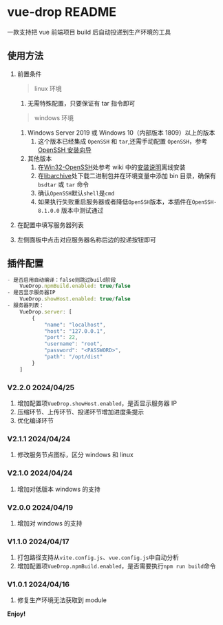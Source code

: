 # vue-drop README

一款支持把 vue 前端项目 build 后自动投递到生产环境的工具

## 使用方法

1. 前置条件

   > linux 环境

   1. 无需特殊配置，只要保证有 tar 指令即可

   > windows 环境

   1. Windows Server 2019 或 Windows 10（内部版本 1809）以上的版本
      1. 这个版本已经集成 `OpenSSH` 和 `tar`,还需手动配置 `OpenSSH`，参考 [OpenSSH 安装向导](https://learn.microsoft.com/zh-cn/windows-server/administration/openssh/openssh_install_firstuse?tabs=gui)
   2. 其他版本
      1. 在[Win32-OpenSSH](https://github.com/PowerShell/Win32-OpenSSH)处参考 wiki 中的[安装说明](https://github.com/PowerShell/Win32-OpenSSH/wiki/Install-Win32-OpenSSH)离线安装
      2. 在[libarchive](https://www.libarchive.org/)处下载二进制包并在环境变量中添加 bin 目录，确保有 `bsdtar` 或 `tar` 命令
      3. 确认`OpenSSH`默认`shell`是`cmd`
      4. 如果执行失败重启服务器或者降低`OpenSSH`版本，本插件在`OpenSSH-8.1.0.0` 版本中测试通过

2. 在配置中填写服务器列表
3. 左侧面板中点击对应服务器名称后边的投递按钮即可

## 插件配置

```js
- 是否启用自动编译：false则跳过build阶段
    VueDrop.npmBuild.enabled: true/false
- 是否显示服务器IP
    VueDrop.showHost.enabled: true/false
- 服务器列表：
    VueDrop.server: [
        {
            "name": "localhost",
            "host": "127.0.0.1",
            "port": 22,
            "username": "root",
            "password": "<PASSWORD>",
            "path": "/opt/dist"
        }
    ]
```

### V2.2.0 2024/04/25

1. 增加配置项`VueDrop.showHost.enabled`，是否显示服务器 IP
2. 压缩环节、上传环节、投递环节增加进度条提示
3. 优化编译环节

### V2.1.1 2024/04/24

1. 修改服务节点图标，区分 windows 和 linux

### V2.1.0 2024/04/24

1. 增加对低版本 windows 的支持

### V2.0.0 2024/04/19

1. 增加对 windows 的支持

### V1.1.0 2024/04/17

1. 打包路径支持从`vite.config.js`、`vue.config.js`中自动分析
2. 增加配置项`VueDrop.npmBuild.enabled`，是否需要执行`npm run build`命令

### V1.0.1 2024/04/16

1. 修复生产环境无法获取到 module

**Enjoy!**
